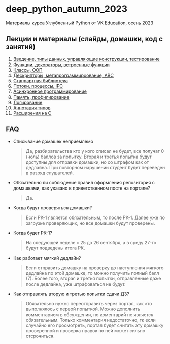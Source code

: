 # deep_python_autumn_2023
Материалы курса Углубленный Python от VK Education, осень 2023

## Лекции и материалы (слайды, домашки, код с занятий)
01. [Введение, типы данных, управляющие конструкции, тестирование](lesson-01)
02. [Функции, декораторы, встроенные функции](lesson-02)
03. [Классы, ООП](lesson-03)
04. [Дескрипторы, метапрограммироование, ABC](lesson-04)
05. [Стандартная библиотека](lesson-05)
06. [Потоки, процессы, IPC](lesson-06)
07. [Асинхронное программирование](lesson-07)
08. [Память, профилирование](lesson-08)
09. [Логирование](lesson-09)
10. [Аннотация типов](lesson-10)
11. [Расширения на C](lesson-11)


## FAQ
* Списывание домашек неприемлемо
  > Да, разбирательства кто у кого списал не будет, все получат 0 (ноль) баллов за попытку. Вторая и третья попытка будут доступны для отправки домашки, но со штрафом как от дедлайна. При повторном нарушении студент будет переведен в разряд слушателей.
* Обязательно ли соблюдение правил оформления репозитория с домашками, как указано в приветственном посте на портале?
  > Да.
* Когда будут проверяться домашки?
  > Если РК-1 является обязательным, то после РК-1. Далее уже по загрузке проверяющих, но все домашки будут проверены.
* Когда будет РК-1?
  > На следующей неделе с 25 до 26 сентября, а в среду 27-го будут подведены итога РК.
* Как работает мягкий дедлайн?
  > Если отправить домашку на проверку до наступления мягкого дедлайна по этой домашке, то можно получить полный балл (7). Более того, вторая и третья попытки, отправленные даже после дедлайна, уже штрафоваться не будут.
* Как отправлять вторую и третью попытки сдачи ДЗ?
  > Обязательно нужно переотправить через портал, как это выполнялось с первой попыткой. Можно дополнить комментарием в обсуждении, но коментарий не является обязательным. Только комментария недостаточно, тк если случайно его просмотреть, портал будет считать эту домашку проверенной и проверка правок по ней может сильно отсрочиться.
